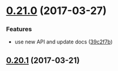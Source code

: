 <a name="0.21.0"></a>
# [0.21.0](https://github.com/ipfs/js-libp2p-ipfs-browser/compare/v0.20.1...v0.21.0) (2017-03-27)


### Features

* use new API and update docs ([39c2f7b](https://github.com/ipfs/js-libp2p-ipfs-browser/commit/39c2f7b))



<a name="0.20.1"></a>
## [0.20.1](https://github.com/ipfs/js-libp2p-ipfs-browser/compare/v0.20.0...v0.20.1) (2017-03-21)



